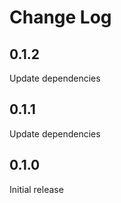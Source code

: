 # Change Log

## 0.1.2

Update dependencies

## 0.1.1

Update dependencies

## 0.1.0

Initial release
